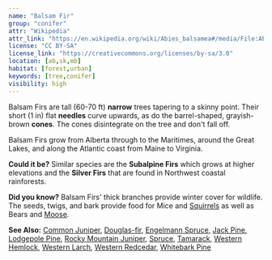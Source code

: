 ```yaml
---
name: "Balsam Fir"
group: "conifer"
attr: "Wikipedia"
attr_link: "https://en.wikipedia.org/wiki/Abies_balsamea#/media/File:Abies_balsamea_cones_Niapiskau_02.jpg"
license: "CC BY-SA"
license_link: "https://creativecommons.org/licenses/by-sa/3.0"
location: [ab,sk,mb]
habitat: [forest,urban]
keywords: [tree,conifer]
visibility: high
---
```

Balsam Firs are tall (60-70 ft) **narrow** trees tapering to a skinny point. Their short (1 in) flat **needles** curve upwards, as do the barrel-shaped, grayish-brown **cones**. The cones disintegrate on the tree and don't fall off.

Balsam Firs grow from Alberta through to the Maritimes, around the Great Lakes, and along the Atlantic coast from Maine to Virginia.

**Could it be?** Similar species are the **Subalpine Firs** which grows at higher elevations and the **Silver Firs** that are found in Northwest coastal rainforests.

**Did you know?** Balsam Firs' thick branches provide winter cover for wildlife. The seeds, twigs, and bark provide food for Mice and [Squirrels](/animals/squirrel/) as well as Bears and [Moose](/animals/moose/).

<!-- generated, do not edit -->
**See Also:**
[Common Juniper](/trees/comjun/),
[Douglas-fir](/trees/dougfir/),
[Engelmann Spruce](/trees/engel/),
[Jack Pine](/trees/jack/),
[Lodgepole Pine](/trees/lodge/),
[Rocky Mountain Juniper](/trees/rockyjun/),
[Spruce](/trees/spruce/),
[Tamarack](/trees/tam/),
[Western Hemlock](/trees/westhem/),
[Western Larch](/trees/westlar/),
[Western Redcedar](/trees/westred/),
[Whitebark Pine](/trees/whbark/)
